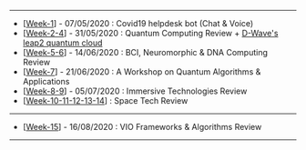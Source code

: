 ------------

- [[Week-1](https://github.com/gopala-kr/Qunatum-Dots/tree/master/01-Covid19)] - 07/05/2020 : Covid19 helpdesk bot (Chat & Voice)
- [[Week-2-4](https://github.com/gopala-kr/Quantum-Dots/tree/master/02-Quantum_Computing_Review)] - 31/05/2020 : Quantum Computing Review + [D-Wave's leap2 quantum cloud](https://www.dwavesys.com/take-leap) 
- [[Week-5-6](https://github.com/gopala-kr/Quantum-Dots/tree/master/05-BCI_Neuromorphic)] - 14/06/2020 : BCI, Neuromorphic & DNA Computing Review
- [[Week-7](https://github.com/gopala-kr/Quantum-Dots/tree/master/07-Quantum-Algorithms-Applications)] - 21/06/2020 : A Workshop on Quantum Algorithms & Applications
- [[Week-8-9](https://github.com/gopala-kr/Quantum-Dots/tree/master/08-Immersive-Computing)] - 05/07/2020 : Immersive Technologies Review
- [[Week-10-11-12-13-14](https://github.com/gopala-kr/Quantum-Dots/tree/master/10-Space-2.0)] : Space Tech Review
-------------
- [[Week-15](https://github.com/gopala-kr/Quantum-Dots/tree/master/15-visual-inertial-odometry)] - 16/08/2020 : VIO Frameworks & Algorithms Review
------------------------


